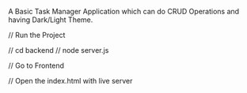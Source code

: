 A Basic Task Manager Application which can do CRUD Operations and having Dark/Light Theme.

// Run the Project

// cd backend
// node server.js

// Go to Frontend

// Open the index.html with live server

